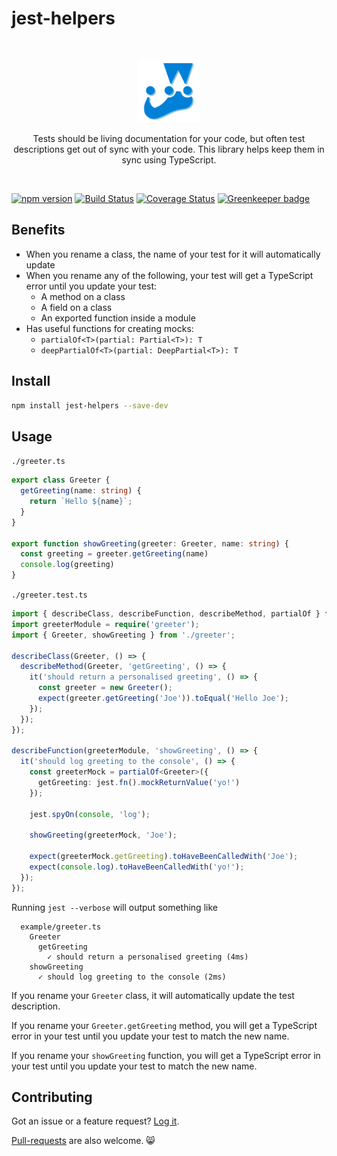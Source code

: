# jest-helpers

<br />
<p align="center">
  <img src="logo.png" height="100">
  <p align="center">Tests should be living documentation for your code, but often test descriptions get out of sync with your code. This library helps keep them in sync using TypeScript.</p>
</p>
<br />

[![npm version](https://badge.fury.io/js/jest-helpers.svg)](https://badge.fury.io/js/jest-helpers)
[![Build Status](https://travis-ci.org/codeandcats/jest-helpers.svg?branch=master)](https://travis-ci.org/codeandcats/jest-helpers)
[![Coverage Status](https://coveralls.io/repos/github/codeandcats/jest-helpers/badge.svg?branch=master)](https://coveralls.io/github/codeandcats/jest-helpers?branch=master) [![Greenkeeper badge](https://badges.greenkeeper.io/codeandcats/jest-helpers.svg)](https://greenkeeper.io/)


## Benefits
- When you rename a class, the name of your test for it will automatically update
- When you rename any of the following, your test will get a TypeScript error until you update your test:
  - A method on a class
  - A field on a class
  - An exported function inside a module
- Has useful functions for creating mocks:
  - `partialOf<T>(partial: Partial<T>): T`
  - `deepPartialOf<T>(partial: DeepPartial<T>): T`


## Install
```sh
npm install jest-helpers --save-dev
```

## Usage
`./greeter.ts`
```typescript
export class Greeter {
  getGreeting(name: string) {
    return `Hello ${name}`;
  }
}

export function showGreeting(greeter: Greeter, name: string) {
  const greeting = greeter.getGreeting(name)
  console.log(greeting)
}
```

`./greeter.test.ts`
```typescript
import { describeClass, describeFunction, describeMethod, partialOf } from 'jest-helpers';
import greeterModule = require('greeter');
import { Greeter, showGreeting } from './greeter';

describeClass(Greeter, () => {
  describeMethod(Greeter, 'getGreeting', () => {
    it('should return a personalised greeting', () => {
      const greeter = new Greeter();
      expect(greeter.getGreeting('Joe')).toEqual('Hello Joe');
    });
  });
});

describeFunction(greeterModule, 'showGreeting', () => {
  it('should log greeting to the console', () => {
    const greeterMock = partialOf<Greeter>({
      getGreeting: jest.fn().mockReturnValue('yo!')
    });

    jest.spyOn(console, 'log');

    showGreeting(greeterMock, 'Joe');

    expect(greeterMock.getGreeting).toHaveBeenCalledWith('Joe');
    expect(console.log).toHaveBeenCalledWith('yo!');
  });
});
```

Running `jest --verbose` will output something like
```
  example/greeter.ts
    Greeter
      getGreeting
        ✓ should return a personalised greeting (4ms)
    showGreeting
      ✓ should log greeting to the console (2ms)
```

If you rename your `Greeter` class, it will automatically update the test description.

If you rename your `Greeter.getGreeting` method, you will get a TypeScript error in your test until you update your test to match the new name.

If you rename your `showGreeting` function, you will get a TypeScript error in your test until you update your test to match the new name.


## Contributing
Got an issue or a feature request? [Log it](https://github.com/codeandcats/jest-helpers/issues).

[Pull-requests](https://github.com/codeandcats/jest-helpers/pulls) are also welcome. 😸
